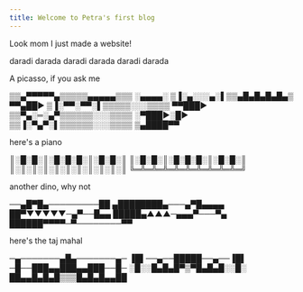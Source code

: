 ```yaml
---
title: Welcome to Petra's first blog
---
```


Look mom I just made a website!

daradi darada 
  daradi darada
    daradi darada

A picasso, if you ask me

▒▒▄▀▀▀▀▀▄▒▒▒▒▒▄▄▄▄▄▒▒▒          ░▄▄▄▄░
▒▐░▄░░░▄░▌▒▒▄█▄█▄█▄█▄▒          ▀▀▄██►
▒▐░▀▀░▀▀░▌▒▒▒▒▒░░░▒▒▒▒          ▀▀███►
▒▒▀▄░═░▄▀▒▒▒▒▒▒░░░▒▒▒▒          ░▀███►░█►
▒▒▐░▀▄▀░▌▒▒▒▒▒▒░░░▒▒▒▒          ▒▄████▀▀


here's a piano

║░█░█░║░█░█░█░║░█░█░║
║░█░█░║░█░█░█░║░█░█░║
║░║░║░║░║░║░║░║░║░║░║
╚═╩═╩═╩═╩═╩═╩═╩═╩═╩═╝


another dino, why not

──▄█▀█▄─────────██
▄████████▄───▄▀█▄▄▄▄
██▀▼▼▼▼▼─▄▀──█▄▄
█████▄▲▲▲─▄▄▄▀───▀▄
██████▀▀▀▀─▀────────▀▀

here's the taj mahal

─▄───────▄█▄───────▄─
▐█▌──▄──█████──▄──▐█▌
─█──███▄▄███▄▄███──█─
░█░░█▄█▄█▀▒▀█▄█▄█░░█░
██▄▄█▄█▄█▒▒▒█▄█▄█▄▄██



